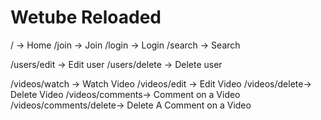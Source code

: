 # Wetube Reloaded

/ -> Home
/join -> Join
/login -> Login
/search -> Search

/users/edit -> Edit user
/users/delete -> Delete user

/videos/watch -> Watch Video
/videos/edit -> Edit Video
/videos/delete-> Delete Video
/videos/comments-> Comment on a Video
/videos/comments/delete-> Delete A Comment on a Video
